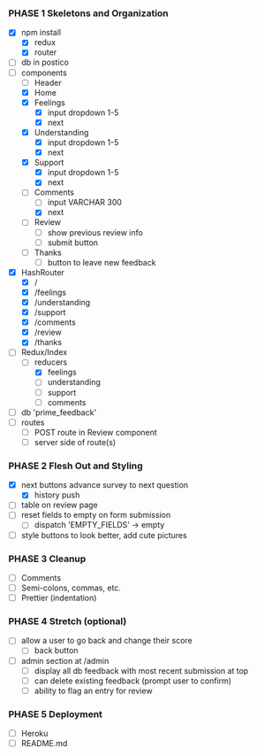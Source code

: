 ### PHASE 1 Skeletons and Organization

- [x] npm install
    - [x] redux
    - [x] router
- [ ] db in postico
- [ ] components
    - [ ] Header
    - [x] Home
    - [x] Feelings
        - [x] input dropdown 1-5
        - [x] next
    - [x] Understanding
        - [x] input dropdown 1-5
        - [x] next
    - [x] Support
        - [x] input dropdown 1-5
        - [x] next
    - [ ] Comments
        - [ ] input VARCHAR 300
        - [x] next
    - [ ] Review
        - [ ] show previous review info
        - [ ] submit button
    - [ ] Thanks
        - [ ] button to leave new feedback
- [x] HashRouter
    - [x] /
    - [x] /feelings
    - [x] /understanding
    - [x] /support
    - [x] /comments
    - [x] /review
    - [x] /thanks
- [ ] Redux/Index
    - [ ] reducers
        - [x] feelings
        - [ ] understanding
        - [ ] support
        - [ ] comments
- [ ] db 'prime_feedback'
- [ ] routes
    - [ ] POST route in Review component
    - [ ] server side of route(s)

### PHASE 2 Flesh Out and Styling

- [x] next buttons advance survey to next question
    - [x] history push
- [ ] table on review page
- [ ] reset fields to empty on form submission
    - [ ] dispatch 'EMPTY_FIELDS' -> empty
- [ ] style buttons to look better, add cute pictures

### PHASE 3 Cleanup

- [ ] Comments
- [ ] Semi-colons, commas, etc.
- [ ] Prettier (indentation)

### PHASE 4 Stretch (optional)

- [ ] allow a user to go back and change their score
    - [ ] back button
- [ ] admin section at /admin
    - [ ] display all db feedback with most recent submission at top
    - [ ] can delete existing feedback (prompt user to confirm)
    - [ ] ability to flag an entry for review

### PHASE 5 Deployment

- [ ] Heroku
- [ ] README.md